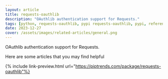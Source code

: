 ```yaml
---
layout: article
title: requests-oauthlib
description: "OAuthlib authentication support for Requests."
tags: [python, requests-oauthlib, pypi requests-oauthlib, pypi, references]
date: 2023-12-27
cover: /assets/images/related-articles/general.png
---
```


OAuthlib authentication support for Requests.

Here are some articles that you may find helpful

{% include link-preview.html url="https://piptrends.com/package/requests-oauthlib"%}